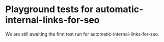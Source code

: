 # Playground tests for automatic-internal-links-for-seo
We are still awaiting the first test run for automatic-internal-links-for-seo.
